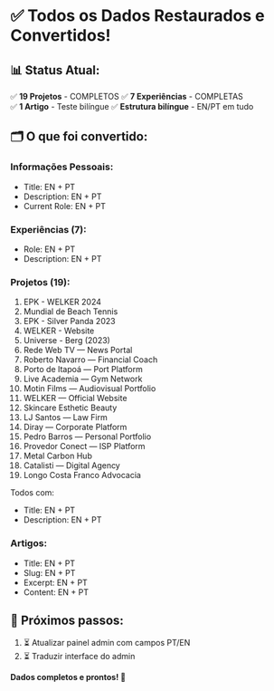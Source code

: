 # ✅ Todos os Dados Restaurados e Convertidos!

## 📊 Status Atual:

✅ **19 Projetos** - COMPLETOS
✅ **7 Experiências** - COMPLETAS  
✅ **1 Artigo** - Teste bilíngue
✅ **Estrutura bilíngue** - EN/PT em tudo

## 🗂️ O que foi convertido:

### Informações Pessoais:
- Title: EN + PT
- Description: EN + PT
- Current Role: EN + PT

### Experiências (7):
- Role: EN + PT
- Description: EN + PT

### Projetos (19):
1. EPK - WELKER 2024
2. Mundial de Beach Tennis
3. EPK - Silver Panda 2023
4. WELKER - Website
5. Universe - Berg (2023)
6. Rede Web TV — News Portal
7. Roberto Navarro — Financial Coach
8. Porto de Itapoá — Port Platform
9. Live Academia — Gym Network
10. Motin Films — Audiovisual Portfolio
11. WELKER — Official Website
12. Skincare Esthetic Beauty
13. LJ Santos — Law Firm
14. Diray — Corporate Platform
15. Pedro Barros — Personal Portfolio
16. Provedor Conect — ISP Platform
17. Metal Carbon Hub
18. Catalisti — Digital Agency
19. Longo Costa Franco Advocacia

Todos com:
- Title: EN + PT
- Description: EN + PT

### Artigos:
- Title: EN + PT
- Slug: EN + PT
- Excerpt: EN + PT
- Content: EN + PT

## 🎯 Próximos passos:

1. ⏳ Atualizar painel admin com campos PT/EN
2. ⏳ Traduzir interface do admin

**Dados completos e prontos! 🎊**
